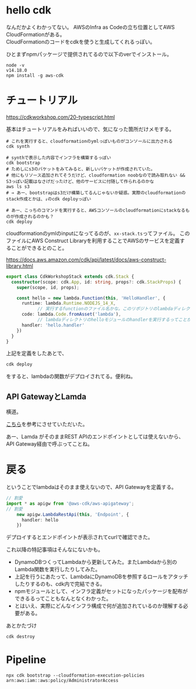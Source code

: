 # hello cdk

なんだかよくわかってない。
AWSのInfra as Codeの立ち位置としてAWS CloudFormationがある。  
CloudFormationのコードをcdkを使うと生成してくれるっぽい。

ひとまずnpmパッケージで提供されてるので以下のverでインストール。

```
node -v
v14.18.0
npm install -g aws-cdk
```

# チュートリアル

https://cdkworkshop.com/20-typescript.html


基本はチュートリアルをみればいいので、気になった箇所だけメモする。

```
# これを実行すると、cloudformationのymlっぽいものがコンソールに出力される
cdk synth
```

```
# synthで表示した内容でインフラを構築するっぽい
cdk bootstrap
# ためしにs3のバケットをみてみると、新しいバケットが作成されていた。
# 他にもリソース追加されてそうだけど、cloudformation noobなので読み取れない && S3っぽい記載はなさげだったけど、他のサービスに付随して作られるのかな
aws ls s3
# → あー、bootstrapはs3だけ構築してるんじゃないか疑惑。実際のcloudformationのstack作成とかは、↓のcdk deployっぽい
```

```
# あー、こっちのコマンドを実行すると、AWSコンソールのcloudformationにstackなるものが作成されるのかも？
cdk deploy
```

cloudformationのymlのinputになってるのが、`xx-stack.ts`ってファイル。
このファイルにAWS Construct Libraryを利用することでAWSのサービスを定義することができるとのこと。

https://docs.aws.amazon.com/cdk/api/latest/docs/aws-construct-library.html


```ts
export class CdkWorkshopStack extends cdk.Stack {
  constructor(scope: cdk.App, id: string, props?: cdk.StackProps) {
    super(scope, id, props);

    const hello = new lambda.Function(this, 'HelloHandler', {
      runtime: lambda.Runtime.NODEJS_14_X,
			// 実行するfunctionのファイル名かな。このリポジトリのlambdaディレクトリにあたる
      code: lambda.Code.fromAsset('lambda'),
			// lambdaディレクトリのhelloモジュールのhandlerを実行するってことかな
      handler: 'hello.handler'
    })
  }
}
```

上記を定義をしたあとで、

```sh
cdk deploy
```

をすると、lambdaの関数がデプロイされてる。便利ね。

## API GatewayとLamda

横道。

[こちら](https://awsjp.com/AWS/hikaku/API_Gateway-Lambda-chigai.html)を参考にさせていただいた。

あー、Lamda がそのままREST APIのエンドポイントとしては使えないから、API Gateway経由で呼ぶってことね。
# 戻る

ということでlambdaはそのまま使えないので、API Gatewayを定義する。


```ts
// 割愛
import * as apigw from '@aws-cdk/aws-apigateway';
// 割愛
    new apigw.LambdaRestApi(this, 'Endpoint', {
      handler: hello
    })
```

デプロイするとエンドポイントが表示されてcurlで確認できた。

これ以降の特記事項はそんなにないかも。

- DynamoDBつくってLambdaから更新してみた。またLambdaから別のLambda関数を実行したりしてみた。  
- 上記を行うにあたって、LambdaにDynamoDBを参照するロールをアタッチしたりするのも、cdk内で完結できる。  
- npmモジュールとして、インフラ定義がセットになったパッケージを配布ができるるってこともなんとなくわかった。  
- とはいえ、実際にどんなインフラ構成で何が追加されているのか理解する必要がある。  

あとかたづけ

```
cdk destroy
```
# Pipeline

```
npx cdk bootstrap --cloudformation-execution-policies arn:aws:iam::aws:policy/AdministratorAccess
```




